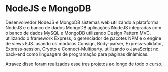# NodeJS e MongoDB
Desenvolvedor NodeJS e MongoDB 
sistemas web utilizando a plataforma NodeJS e o banco de dados MongoDB
aplicações NodeJS integradas com o banco de dados MySQL e MongoDB utilizando Design Pattern MVC.
utilizando o framework Express, o gerenciador de pacotes NPM e o engine de views EJS.
usando os módulos Consign, Body-parser, Express-validator, Express-session, Crypto e Connect-Multiparty.
utilizando o JavaScript no back-end como linguagem de programação para páginas dinâmicas.

Atravez disso foram realizados esse tres projetos ao longo de todo o curso.
